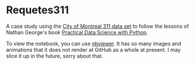 # Requetes311

A case study using the [City of Montreal 311 data
set](https://data.montreal.ca/dataset/5866f832-676d-4b07-be6a-e99c21eb17e4/resource/2cfa0e06-9be4-49a6-b7f1-ee9f2363a872/download/requetes311.csv)
to follow the lessons of Nathan George's book [Practical Data Science
with
Python](https://www.packtpub.com/product/practical-data-science-with-python/9781801071970).

To view the notebook, you can use
[nbviewer](https://nbviewer.org/github/satuelisa/Requetes311/blob/main/CaseStudy.ipynb). It
has so many images and animations that it does not render at GitHub as
a whole at present. I may slice it up in the future, sorry about that.
